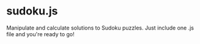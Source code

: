 # sudoku.js
Manipulate and calculate solutions to Sudoku puzzles. Just include one .js file and you're ready to go!

